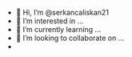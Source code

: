 - 👋 Hi, I’m @serkancaliskan21
- 👀 I’m interested in ...
- 🌱 I’m currently learning ...
- 💞️ I’m looking to collaborate on ...
- 
<!---
serkancaliskan21/serkancaliskan21 is a ✨ special ✨ repository because its `README.md` (this file) appears on your GitHub profile.
You can click the Preview link to take a look at your changes.
--->
